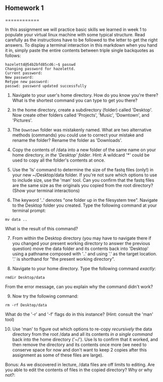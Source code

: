 ## Homework 1
============

In this assignment we will practice basic skills we learned in week 1 to populate your virtual linux machine with some typical structure. Read carefully as the instructions have to be followed to the letter to get the right answers. To display a terminal interaction in this markdown when you hand it in, simply paste the entire contents between triple single backquotes as follows:

```
hazelettd@54b2bfd85cd6:~$ passwd
Changing password for hazelettd.
Current password: 
New password: 
Retype new password: 
passwd: password updated successfully
```

1. Navigate to your user's home directory. How do you know you're there? What is the shortest command you can type to get you there?

2. In the home directory, create a subdirectory (folder) called 'Desktop'. Now create other folders called 'Projects', 'Music', 'Downtown', and 'Pictures'.

3. The `Downtown` folder was mistakenly named. What are two alternative methods (commands) you could use to correct your mistake and rename the folder? Rename the folder as 'Downloads'.

4. Copy the contents of /data into a new folder of the same name on your home directory, _in the 'Desktop' folder_. Hint: A wildcard '*' could be used to copy all the folder's contents at once.

5. Use the 'ls' command to determine the size of the fastq files (only!) in your new ~/Desktop/data folder. If you're not sure which options to use to include size, use the 'man' tool. Can you confirm that the fastq files are the same size as the originals you copied from the root directory? (Show your terminal interactions)

6. The keyword '..' denotes "one folder up in the filesystem tree". Navigate to the Desktop folder you created. Type the following command at your terminal prompt:

`mv data ..`

What is the result of this command?

7. From within the Desktop directory (you may have to navigate there if you changed your present working directory to answer the previous question) move the data folder and its contents back into 'Desktop' using a pathname composed with '..' and using '.' as the target location. '.' is shorthand for "the present working directory".

8. Navigate to your home directory. Type the following command _exactly_:

`rmdir Desktop/data`

From the error message, can you explain why the command didn't work?

9. Now try the following command:

`rm -rf Desktop/data`

What do the '-r' and '-f' flags do in this instance? (Hint: consult the 'man' tool)

10. Use 'man' to figure out which options to re-copy *recursively* the data directory from the root /data and all its contents _in a single command_ back into the home directory ('~/'). Use ls to confirm that it worked, and then remove the directory and its contents once more (we need to conserve space for now and don't want to keep 2 copies after this assignment as some of these files are large).

Bonus: As we discovered in lecture, /data files are off limits to editing. Are you able to edit the contents of files in the copied directory? Why or why not?:


